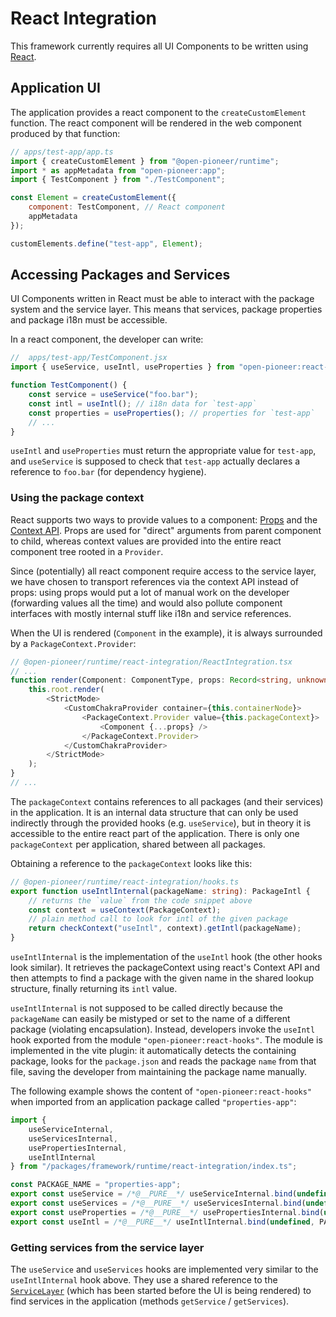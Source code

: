 # React Integration

This framework currently requires all UI Components to be written using [React](https://reactjs.org/).

## Application UI

The application provides a react component to the `createCustomElement` function.
The react component will be rendered in the web component produced by that function:

```jsx
// apps/test-app/app.ts
import { createCustomElement } from "@open-pioneer/runtime";
import * as appMetadata from "open-pioneer:app";
import { TestComponent } from "./TestComponent";

const Element = createCustomElement({
    component: TestComponent, // React component
    appMetadata
});

customElements.define("test-app", Element);
```

## Accessing Packages and Services

UI Components written in React must be able to interact with the package system and the service layer.
This means that services, package properties and package i18n must be accessible.

In a react component, the developer can write:

```jsx
//  apps/test-app/TestComponent.jsx
import { useService, useIntl, useProperties } from "open-pioneer:react-hooks";

function TestComponent() {
    const service = useService("foo.bar");
    const intl = useIntl(); // i18n data for `test-app`
    const properties = useProperties(); // properties for `test-app`
    // ...
}
```

`useIntl` and `useProperties` must return the appropriate value for `test-app`, and `useService` is supposed to
check that `test-app` actually declares a reference to `foo.bar` (for dependency hygiene).

### Using the package context

React supports two ways to provide values to a component: [Props](https://reactjs.org/docs/components-and-props.html) and the [Context API](https://reactjs.org/docs/context.html).
Props are used for "direct" arguments from parent component to child, whereas context values are provided into the entire react component tree rooted in a `Provider`.

Since (potentially) all react component require access to the service layer, we have chosen to transport references via the context API instead of props: using props would put a lot of manual work on the developer (forwarding values all the time) and would also pollute component interfaces with mostly internal stuff like i18n and service references.

When the UI is rendered (`Component` in the example), it is always surrounded by a `PackageContext.Provider`:

```ts
// @open-pioneer/runtime/react-integration/ReactIntegration.tsx
// ...
function render(Component: ComponentType, props: Record<string, unknown>) {
    this.root.render(
        <StrictMode>
            <CustomChakraProvider container={this.containerNode}>
                <PackageContext.Provider value={this.packageContext}>
                    <Component {...props} />
                </PackageContext.Provider>
            </CustomChakraProvider>
        </StrictMode>
    );
}
// ...
```

The `packageContext` contains references to all packages (and their services) in the application.
It is an internal data structure that can only be used indirectly through the provided hooks (e.g. `useService`),
but in theory it is accessible to the entire react part of the application.
There is only one `packageContext` per application, shared between all packages.

Obtaining a reference to the `packageContext` looks like this:

```ts
// @open-pioneer/runtime/react-integration/hooks.ts
export function useIntlInternal(packageName: string): PackageIntl {
    // returns the `value` from the code snippet above
    const context = useContext(PackageContext);
    // plain method call to look for intl of the given package
    return checkContext("useIntl", context).getIntl(packageName);
}
```

`useIntlInternal` is the implementation of the `useIntl` hook (the other hooks look similar).
It retrieves the packageContext using react's Context API and then attempts to find a package with the given name
in the shared lookup structure, finally returning its `intl` value.

`useIntlInternal` is not supposed to be called directly because the `packageName` can easily be mistyped or set to the name of a different package (violating encapsulation).
Instead, developers invoke the `useIntl` hook exported from the module `"open-pioneer:react-hooks"`.
The module is implemented in the vite plugin: it automatically detects the containing package, looks for the `package.json` and reads the package `name` from that file, saving the developer from maintaining the package name manually.

The following example shows the content of `"open-pioneer:react-hooks"` when imported from an application package called `"properties-app"`:

```js
import {
    useServiceInternal,
    useServicesInternal,
    usePropertiesInternal,
    useIntlInternal
} from "/packages/framework/runtime/react-integration/index.ts";

const PACKAGE_NAME = "properties-app";
export const useService = /*@__PURE__*/ useServiceInternal.bind(undefined, PACKAGE_NAME);
export const useServices = /*@__PURE__*/ useServicesInternal.bind(undefined, PACKAGE_NAME);
export const useProperties = /*@__PURE__*/ usePropertiesInternal.bind(undefined, PACKAGE_NAME);
export const useIntl = /*@__PURE__*/ useIntlInternal.bind(undefined, PACKAGE_NAME);
```

### Getting services from the service layer

The `useService` and `useServices` hooks are implemented very similar to the `useIntlInternal` hook above.
They use a shared reference to the [`ServiceLayer`](./ServiceLayer.md) (which has been started before the UI is being rendered) to find services in the application (methods `getService` / `getServices`).
